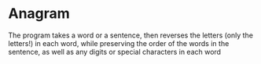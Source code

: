 # Anagram

The program takes a word or a sentence, then reverses the letters (only the letters!) in each word,
while preserving the order of the words in the sentence, as well as any digits or special characters in each word
